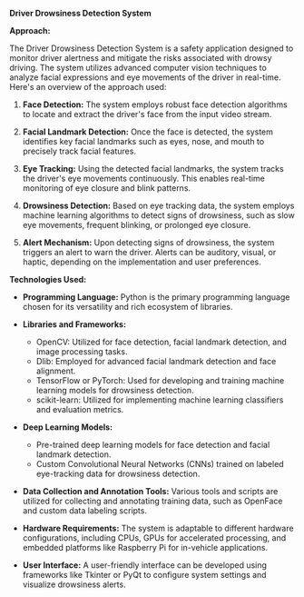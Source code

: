 **Driver Drowsiness Detection System**

**Approach:**

The Driver Drowsiness Detection System is a safety application designed to monitor driver alertness and mitigate the risks associated with drowsy driving. The system utilizes advanced computer vision techniques to analyze facial expressions and eye movements of the driver in real-time. Here's an overview of the approach used:

1. **Face Detection:** The system employs robust face detection algorithms to locate and extract the driver's face from the input video stream.

2. **Facial Landmark Detection:** Once the face is detected, the system identifies key facial landmarks such as eyes, nose, and mouth to precisely track facial features.

3. **Eye Tracking:** Using the detected facial landmarks, the system tracks the driver's eye movements continuously. This enables real-time monitoring of eye closure and blink patterns.

4. **Drowsiness Detection:** Based on eye tracking data, the system employs machine learning algorithms to detect signs of drowsiness, such as slow eye movements, frequent blinking, or prolonged eye closure.

5. **Alert Mechanism:** Upon detecting signs of drowsiness, the system triggers an alert to warn the driver. Alerts can be auditory, visual, or haptic, depending on the implementation and user preferences.

**Technologies Used:**

- **Programming Language:** Python is the primary programming language chosen for its versatility and rich ecosystem of libraries.

- **Libraries and Frameworks:**
  - OpenCV: Utilized for face detection, facial landmark detection, and image processing tasks.
  - Dlib: Employed for advanced facial landmark detection and face alignment.
  - TensorFlow or PyTorch: Used for developing and training machine learning models for drowsiness detection.
  - scikit-learn: Utilized for implementing machine learning classifiers and evaluation metrics.
  
- **Deep Learning Models:**
  - Pre-trained deep learning models for face detection and facial landmark detection.
  - Custom Convolutional Neural Networks (CNNs) trained on labeled eye-tracking data for drowsiness detection.

- **Data Collection and Annotation Tools:** Various tools and scripts are utilized for collecting and annotating training data, such as OpenFace and custom data labeling scripts.

- **Hardware Requirements:** The system is adaptable to different hardware configurations, including CPUs, GPUs for accelerated processing, and embedded platforms like Raspberry Pi for in-vehicle applications.

- **User Interface:** A user-friendly interface can be developed using frameworks like Tkinter or PyQt to configure system settings and visualize drowsiness alerts.
